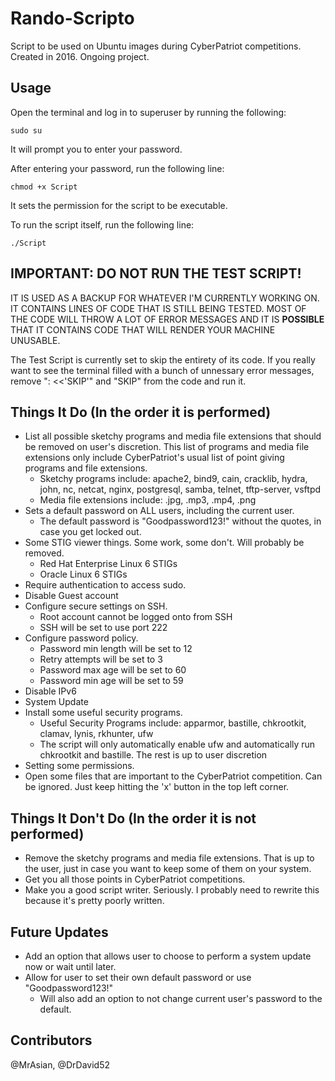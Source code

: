 # Rando-Scripto
Script to be used on Ubuntu images during CyberPatriot competitions. Created in 2016. Ongoing project.


Usage
-----
Open the terminal and log in to superuser by running the following:
```shell
sudo su
```
It will prompt you to enter your password.

After entering your password, run the following line:
```shell
chmod +x Script
```
It sets the permission for the script to be executable.

To run the script itself, run the following line:
```shell
./Script
```

IMPORTANT: DO NOT RUN THE TEST SCRIPT!
--------------------------------------
IT IS USED AS A BACKUP FOR WHATEVER I'M CURRENTLY WORKING ON. IT CONTAINS LINES OF CODE THAT IS STILL BEING TESTED. MOST OF THE CODE WILL THROW A LOT OF ERROR MESSAGES AND IT IS **POSSIBLE** THAT IT CONTAINS CODE THAT WILL RENDER YOUR MACHINE UNUSABLE.

The Test Script is currently set to skip the entirety of its code. If you really want to see the terminal filled with a bunch of unnessary error messages, remove ": <<'SKIP'" and "SKIP" from the code and run it.


Things It Do (In the order it is performed)
-------------------------------------------
  - List all possible sketchy programs and media file extensions that should be removed on user's discretion. This list of programs and media file extensions only include CyberPatriot's usual list of point giving programs and file extensions.
      - Sketchy programs include:
          apache2, bind9, cain, cracklib, hydra, john, nc, netcat, nginx, postgresql, samba, telnet, tftp-server, vsftpd
      - Media file extensions include:
          .jpg, .mp3, .mp4, .png
  - Sets a default password on ALL users, including the current user.
      - The default password is "Goodpassword123!" without the quotes, in case you get locked out.
  - Some STIG viewer things. Some work, some don't. Will probably be removed.
      - Red Hat Enterprise Linux 6 STIGs
      - Oracle Linux 6 STIGs
  - Require authentication to access sudo.
  - Disable Guest account
  - Configure secure settings on SSH.
      - Root account cannot be logged onto from SSH
      - SSH will be set to use port 222
  - Configure password policy.
      - Password min length will be set to 12
      - Retry attempts will be set to 3
      - Password max age will be set to 60
      - Password min age will be set to 59
  - Disable IPv6
  - System Update
  - Install some useful security programs.
      - Useful Security Programs include:
          apparmor, bastille, chkrootkit, clamav, lynis, rkhunter, ufw
      - The script will only automatically enable ufw and automatically run chkrootkit and bastille. The rest is up to user discretion
  - Setting some permissions.
  - Open some files that are important to the CyberPatriot competition. Can be ignored. Just keep hitting the 'x' button in the top left corner.


Things It Don't Do (In the order it is not performed)
-----------------------------------------------------
  - Remove the sketchy programs and media file extensions. That is up to the user, just in case you want to keep some of them on your system.
  - Get you all those points in CyberPatriot competitions.
  - Make you a good script writer. Seriously. I probably need to rewrite this because it's pretty poorly written.
  
  
Future Updates
--------------
  - Add an option that allows user to choose to perform a system update now or wait until later.
  - Allow for user to set their own default password or use "Goodpassword123!"
      - Will also add an option to not change current user's password to the default.


Contributors
------------
@MrAsian, @DrDavid52
